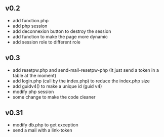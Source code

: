 ## v0.2

- add function.php
- add php session 
- add deconnexion button to destroy the session
- add function to make the page more dynamic
- add session role to different role

## v0.3

- add resetpw.php and send-mail-resetpw-php (It just send a token in a table at the moment)
- add login.php (call by the index.php) to reduce the index.php size
- add guidv4() to make a unique id (guid v4)
- modify php session
- some change to make the code cleaner

## v0.31

- modify db.php to get exception
- send a mail with a link-token
